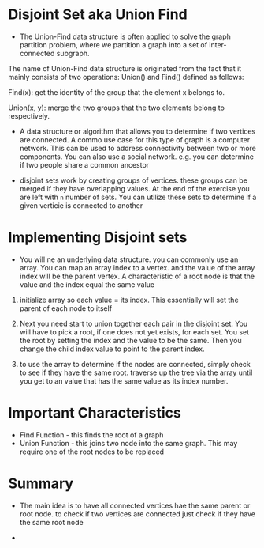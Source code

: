 # Disjoint Set aka Union Find

- The Union-Find data structure is often applied to solve the graph partition problem, where we partition a graph into a set of inter-connected subgraph.

The name of Union-Find data structure is originated from the fact that it mainly consists of two operations: Union() and Find() defined as follows:

Find(x): get the identity of the group that the element x belongs to.

Union(x, y): merge the two groups that the two elements belong to respectively.

- A data structure or algorithm that allows you to determine if two vertices are connected. A commo use case for this type of graph is a computer network. This can be used to address connectivity between two or more components. You can also use a social network. e.g. you can determine if two people share a common ancestor

- disjoint sets work by creating groups of vertices. these groups can be merged if they have overlapping values. At the end of the exercise you are left with `n` number of sets. You can utilize these sets to determine if a given verticie is connected to another

# Implementing Disjoint sets

- You will ne an underlying data structure. you can commonly use an array. You can map an array index to a vertex. and the value of the array index will be the parent vertex. A characteristic of a root node is that the value and the index equal the same value

1. initialize array so each value = its index. This essentially will set the parent of each node to itself

2. Next you need start to union together each pair in the disjoint set. You will have to pick a root, if one does not yet exists, for each set. You set the root by setting the index and the value to be the same. Then you change the child index value to point to the parent index. 

3. to use the array to determine if the nodes are connected, simply check to see if they have the same root. traverse up the tree via the array until you get to an value that has the same value as its index number.

# Important Characteristics

- Find Function - this finds the root of a graph
- Union Function - this joins two node into the same graph. This may require one of the root nodes to be replaced 

# Summary

- The main idea is to have all connected vertices hae the same parent or root node. to check if two vertices are connected just check if they have the same root node

- 